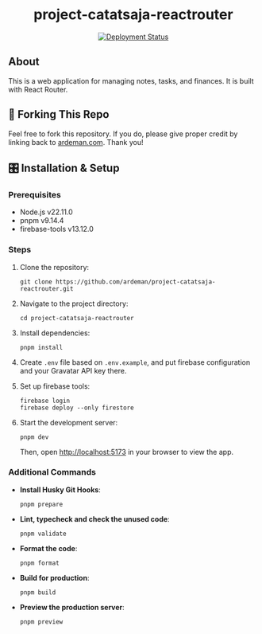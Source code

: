 <h1 align="center">
  project-catatsaja-reactrouter
</h1>

<p align="center">
  <a href="https://github.com/ardeman/project-catatsaja-reactrouter/actions/workflows/firebase-remix.yml" target="_blank">
    <img src="https://github.com/ardeman/project-catatsaja-reactrouter/actions/workflows/firebase-remix.yml/badge.svg?branch=main" alt="Deployment Status" />
  </a>
</p>

## About

This is a web application for managing notes, tasks, and finances. It is built with React Router.

## 🍴 Forking This Repo

Feel free to fork this repository. If you do, please give proper credit by linking back to [ardeman.com](https://ardeman.com/). Thank you!

## 🎛️ Installation & Setup

### Prerequisites

- Node.js v22.11.0
- pnpm v9.14.4
- firebase-tools v13.12.0

### Steps

1. Clone the repository:

   ```shell
   git clone https://github.com/ardeman/project-catatsaja-reactrouter.git
   ```

2. Navigate to the project directory:

   ```shell
   cd project-catatsaja-reactrouter
   ```

3. Install dependencies:

   ```shell
   pnpm install
   ```

4. Create `.env` file based on `.env.example`, and put firebase configuration
   and your Gravatar API key there.

5. Set up firebase tools:

   ```shell
   firebase login
   firebase deploy --only firestore
   ```

6. Start the development server:

   ```shell
   pnpm dev
   ```

   Then, open [http://localhost:5173](http://localhost:5173) in your browser to view the app.

### Additional Commands

- **Install Husky Git Hooks**:

  ```shell
  pnpm prepare
  ```

- **Lint, typecheck and check the unused code**:

  ```shell
  pnpm validate
  ```

- **Format the code**:

  ```shell
  pnpm format
  ```

- **Build for production**:

  ```shell
  pnpm build
  ```

- **Preview the production server**:

  ```shell
  pnpm preview
  ```
